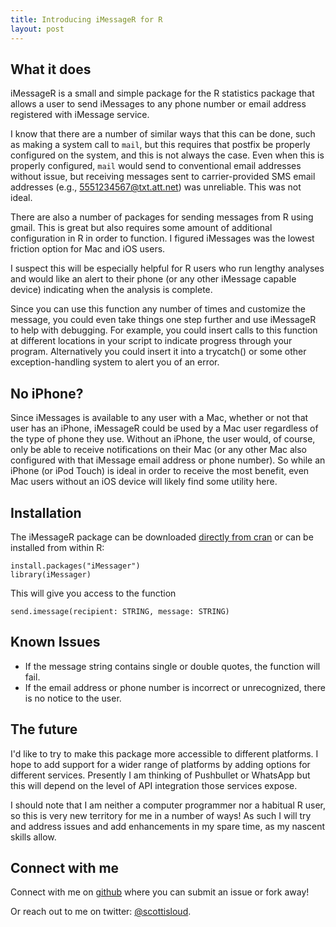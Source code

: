 ```yaml
---
title: Introducing iMessageR for R
layout: post
---
```


## What it does
iMessageR is a small and simple package for the R statistics package that allows a user to send iMessages to any phone number or email address registered with iMessage service.

I know that there are a number of similar ways that this can be done, such as making a system call to ```mail```, but this requires that postfix be properly configured on the system, and this is not always the case. Even when this is properly configured, ```mail``` would send to conventional email addresses without issue, but receiving messages sent to carrier-provided SMS email addresses (e.g., 5551234567@txt.att.net) was unreliable. This was not ideal.

There are also a number of packages for sending messages from R using gmail. This is great but also requires some amount of additional configuration in R in order to function. I figured iMessages was the lowest friction option for Mac and iOS users.

I suspect this will be especially helpful for R users who run lengthy analyses and would like an alert to their phone (or any other iMessage capable device) indicating when the analysis is complete.

Since you can use this function any number of times and customize the message, you could even take things one step further and use iMessageR to help with debugging. For example, you could insert calls to this function at different locations in your script to indicate progress through your program. Alternatively you could insert it into a trycatch() or some other exception-handling system to alert you of an error.

## No iPhone?
Since iMessages is available to any user with a Mac, whether or not that user has an iPhone, iMessageR could be used by a Mac user regardless of the type of phone they use. Without an iPhone, the user would, of course, only be able to receive notifications on their Mac (or any other Mac also configured with that iMessage email address or phone number). So while an iPhone (or iPod Touch) is ideal in order to receive the most benefit, even Mac users without an iOS device will likely find some utility here.

## Installation

The iMessageR package can be downloaded [directly from cran](https://cran.r-project.org/package=iMessager) or can be installed from within R:

```
install.packages("iMessager")
library(iMessager)
```

This will give you access to the  function
```
send.imessage(recipient: STRING, message: STRING)
```

## Known Issues
* If the message string contains single or double quotes, the function will fail.
* If the email address or phone number is incorrect or unrecognized, there is no notice to the user.

## The future
I'd like to try to make this package more accessible to different platforms. I hope to add support for a wider range of platforms by adding options for different services. Presently I am thinking of Pushbullet or WhatsApp but this will depend on the level of API integration those services expose.

I should note that I am neither a computer programmer nor a habitual R user, so this is very new territory for me in a number of ways! As such I will try and address issues and add enhancements in my spare time, as my nascent skills allow.

## Connect with me
Connect with me on [github](https://github.com/scottisloud/imessager) where you can submit an issue or fork away!

Or reach out to me on twitter: [@scottisloud](http://twitter.com/scottisloud).
